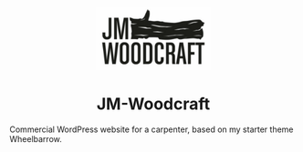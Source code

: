 <p align="center">
  <a href="https://jm-woodcraft.com">
    <img alt="logo for woodcraftsman" src="wp-content/themes/wheelbarrow/images/jm-woodcraft-logo.svg" width="200" />
  </a>
</p>
<h1 align="center">
  JM-Woodcraft
</h1>

Commercial WordPress website for a carpenter, based on my starter theme Wheelbarrow.
